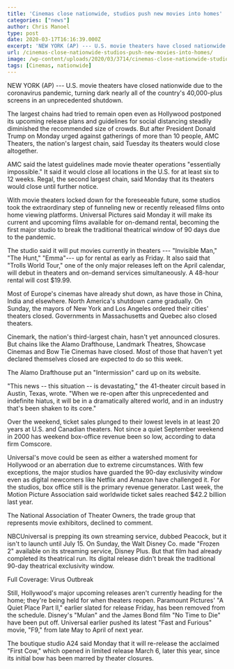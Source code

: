 ```yaml
---
title: 'Cinemas close nationwide, studios push new movies into homes'
categories: ["news"]
author: Chris Manoel
type: post
date: 2020-03-17T16:16:39.000Z
excerpt: 'NEW YORK (AP) --- U.S. movie theaters have closed nationwide due to the coronavirus pandemic, turning dark nearly all of the country''s 40,000-plus screens in an unprecedented shutdown. The largest chains had tried to remain open even as Hollywood postponed its upcoming release plans and guidelines for social distancing steadily diminished the recommended size of&hellip;'
url: /cinemas-close-nationwide-studios-push-new-movies-into-homes/
image: /wp-content/uploads/2020/03/3714/cinemas-close-nationwide-studios-push-new-movies-into-homes.jpeg
tags: [Cinemas, nationwide]
---
```


NEW YORK (AP) --- U.S. movie theaters have closed nationwide due to the coronavirus pandemic, turning dark nearly all of the country's 40,000-plus screens in an unprecedented shutdown.

The largest chains had tried to remain open even as Hollywood postponed its upcoming release plans and guidelines for social distancing steadily diminished the recommended size of crowds. But after President Donald Trump on Monday urged against gatherings of more than 10 people, AMC Theaters, the nation's largest chain, said Tuesday its theaters would close altogether.

AMC said the latest guidelines made movie theater operations "essentially impossible." It said it would close all locations in the U.S. for at least six to 12 weeks. Regal, the second largest chain, said Monday that its theaters would close until further notice.

With movie theaters locked down for the foreseeable future, some studios took the extraordinary step of funneling new or recently released films onto home viewing platforms. Universal Pictures said Monday it will make its current and upcoming films available for on-demand rental, becoming the first major studio to break the traditional theatrical window of 90 days due to the pandemic.

The studio said it will put movies currently in theaters --- "Invisible Man," "The Hunt," "Emma"--- up for rental as early as Friday. It also said that "Trolls World Tour," one of the only major releases left on the April calendar, will debut in theaters and on-demand services simultaneously. A 48-hour rental will cost $19.99.

Most of Europe's cinemas have already shut down, as have those in China, India and elsewhere. North America's shutdown came gradually. On Sunday, the mayors of New York and Los Angeles ordered their cities' theaters closed. Governments in Massachusetts and Quebec also closed theaters.

Cinemark, the nation's third-largest chain, hasn't yet announced closures. But chains like the Alamo Drafthouse, Landmark Theatres, Showcase Cinemas and Bow Tie Cinemas have closed. Most of those that haven't yet declared themselves closed are expected to do so this week.

The Alamo Drafthouse put an "Intermission" card up on its website.

"This news -- this situation -- is devastating," the 41-theater circuit based in Austin, Texas, wrote. "When we re-open after this unprecedented and indefinite hiatus, it will be in a dramatically altered world, and in an industry that's been shaken to its core."

Over the weekend, ticket sales plunged to their lowest levels in at least 20 years at U.S. and Canadian theaters. Not since a quiet September weekend in 2000 has weekend box-office revenue been so low, according to data firm Comscore.

Universal's move could be seen as either a watershed moment for Hollywood or an aberration due to extreme circumstances. With few exceptions, the major studios have guarded the 90-day exclusivity window even as digital newcomers like Netflix and Amazon have challenged it. For the studios, box office still is the primary revenue generator. Last week, the Motion Picture Association said worldwide ticket sales reached $42.2 billion last year.

The National Association of Theater Owners, the trade group that represents movie exhibitors, declined to comment.

NBCUniversal is prepping its own streaming service, dubbed Peacock, but it isn't to launch until July 15. On Sunday, the Walt Disney Co. made "Frozen 2" available on its streaming service, Disney Plus. But that film had already completed its theatrical run. Its digital release didn't break the traditional 90-day theatrical exclusivity window.

Full Coverage: Virus Outbreak

Still, Hollywood's major upcoming releases aren't currently heading for the home; they're being held for when theaters reopen. Paramount Pictures' "A Quiet Place Part II," earlier slated for release Friday, has been removed from the schedule. Disney's "Mulan" and the James Bond film "No Time to Die" have been put off. Universal earlier pushed its latest "Fast and Furious" movie, "F9," from late May to April of next year.

The boutique studio A24 said Monday that it will re-release the acclaimed "First Cow," which opened in limited release March 6, later this year, since its initial bow has been marred by theater closures.
